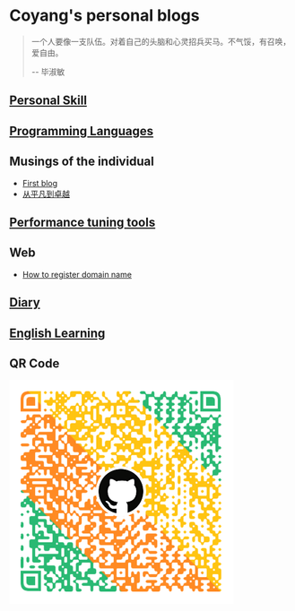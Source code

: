 # Coyang's personal blogs

> 一个人要像一支队伍。对着自己的头脑和心灵招兵买马。不气馁，有召唤，爱自由。
>
> \-- 毕淑敏

## [Personal Skill](./personal/skill.md)

## [Programming Languages](./programming_languages/index.md)

## Musings of the individual

- [First blog](./musings/first_blog.md)
- [从平凡到卓越](./musings/from_small_to_great.md)

## [Performance tuning tools](./performance/performance_tuning_tools.md)

## Web

- [How to register domain name](./web/how_to_apply_domain_name.md)

## [Diary](./musings/diary/index.md)

## [English Learning](./english_learning/index.md)

## QR Code

![](./images/coyang_qr_code.png)
